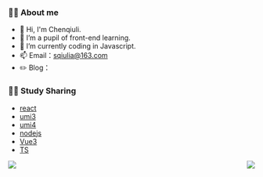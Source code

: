 ### 👨‍🚒 About me

- 👋 Hi, I'm Chenqiuli.
- 🌱 I’m a pupil of front-end learning.
- 🤔 I’m currently coding in Javascript.
- 📫 Email：sqiulia@163.com
- ✏️ Blog：

### 👨‍🚒 Study Sharing

- [react](https://github.com/chenqiuli/react_study)
- [umi3](https://github.com/chenqiuli/react-umi3_study)
- [umi4](https://github.com/chenqiuli/react-umi4_study)
- [nodejs](https://github.com/chenqiuli/nodejs_study)
- [Vue3](https://github.com/chenqiuli/Vue3_study)
- [TS](https://github.com/chenqiuli/react-ts_study)

<img align="left" src="https://github-readme-stats.vercel.app/api?username=chenqiuli&show_icons=true&hide_border=true">
<img align="right" src="https://github-readme-stats.vercel.app/api/top-langs/?username=chenqiuli&hide_border=true">
